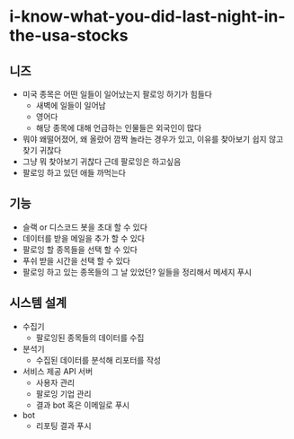 # i-know-what-you-did-last-night-in-the-usa-stocks

## 니즈
- 미국 종목은 어떤 일들이 일어났는지 팔로잉 하기가 힘들다
    - 새벽에 일들이 일어남
    - 영어다
    - 해당 종목에 대해 언급하는 인물들은 외국인이 많다
- 뭐야 왜떨어졌어, 왜 올랐어 깜짝 놀라는 경우가 있고, 이유를 찾아보기 쉽지 않고 찾기 귀찮다
- 그냥 뭐 찾아보기 귀찮다 근데 팔로잉은 하고싶음
- 팔로잉 하고 있던 애들 까먹는다
    
    

## 기능

- 슬랙 or 디스코드 봇을 초대 할 수 있다
- 데이터를 받을 메일을 추가 할 수 있다
- 팔로잉 할 종목들을 선택 할 수 있다
- 푸쉬 받을 시간을 선택 할 수 있다
- 팔로잉 하고 있는 종목들의 그 날 있었던? 일들을 정리해서 메세지 푸시

## 시스템 설계

- 수집기
    - 팔로잉된 종목들의 데이터를 수집
- 분석기
    - 수집된 데이터를 분석해 리포터를 작성
- 서비스 제공 API 서버
    - 사용자 관리
    - 팔로잉 기업 관리
    - 결과 bot 혹은 이메일로 푸시
- bot
    - 리포팅 결과 푸시
